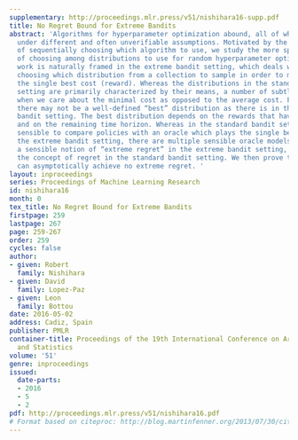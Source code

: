 ```yaml
---
supplementary: http://proceedings.mlr.press/v51/nishihara16-supp.pdf
title: No Regret Bound for Extreme Bandits
abstract: 'Algorithms for hyperparameter optimization abound, all of which work well
  under different and often unverifiable assumptions. Motivated by the general challenge
  of sequentially choosing which algorithm to use, we study the more specific task
  of choosing among distributions to use for random hyperparameter optimization. This
  work is naturally framed in the extreme bandit setting, which deals with sequentially
  choosing which distribution from a collection to sample in order to minimize (maximize)
  the single best cost (reward). Whereas the distributions in the standard bandit
  setting are primarily characterized by their means, a number of subtleties arise
  when we care about the minimal cost as opposed to the average cost. For example,
  there may not be a well-defined “best” distribution as there is in the standard
  bandit setting. The best distribution depends on the rewards that have been obtained
  and on the remaining time horizon. Whereas in the standard bandit setting, it is
  sensible to compare policies with an oracle which plays the single best arm, in
  the extreme bandit setting, there are multiple sensible oracle models. We define
  a sensible notion of “extreme regret” in the extreme bandit setting, which parallels
  the concept of regret in the standard bandit setting. We then prove that no policy
  can asymptotically achieve no extreme regret. '
layout: inproceedings
series: Proceedings of Machine Learning Research
id: nishihara16
month: 0
tex_title: No Regret Bound for Extreme Bandits
firstpage: 259
lastpage: 267
page: 259-267
order: 259
cycles: false
author:
- given: Robert
  family: Nishihara
- given: David
  family: Lopez-Paz
- given: Leon
  family: Bottou
date: 2016-05-02
address: Cadiz, Spain
publisher: PMLR
container-title: Proceedings of the 19th International Conference on Artificial Intelligence
  and Statistics
volume: '51'
genre: inproceedings
issued:
  date-parts:
  - 2016
  - 5
  - 2
pdf: http://proceedings.mlr.press/v51/nishihara16.pdf
# Format based on citeproc: http://blog.martinfenner.org/2013/07/30/citeproc-yaml-for-bibliographies/
---
```

